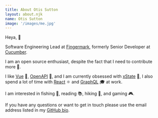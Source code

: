 ```yaml
---
title: About Otis Sutton
layout: about.njk
name: Otis Sutton
image: '/images/me.jpg'
---
```


Heya, 👋

Software Engineering Lead at [Fingermark](https://www.fingermark.tech/), formerly Senior Developer at [Cucumber](https://www.cucumber.co.nz/).

I am an open source enthusiast, despite the fact that I need to contribute more 🤖.

I like [Vue](https://vuejs.org/) 💚, [OpenAPI](https://www.openapis.org/) 🔗, and I am currently obsessed with [xState](https://xstate.js.org/) 💙, I also spend a lot of time with [React](https://reactjs.org/) ⚛ and [GraphQL](https://graphql.org/) 🎓 at work.

I am interested in fishing 🎣, reading 📚, hiking 🗻, and gaming 🎮.

If you have any questions or want to get in touch please use the email address listed in my [GitHub bio](https://github.com/chopfitzroy).
